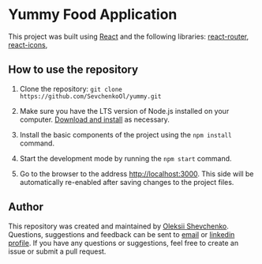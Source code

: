 # Yummy Food Application
This project was built using [React](https://react.dev/) and the following libraries: [react-router](https://reactrouter.com/en/main), [react-icons](https://react-icons.github.io/react-icons/),

## How to use the repository

1. Clone the repository: `git clone https://github.com/SevchenkoOl/yummy.git`

2. Make sure you have the LTS version of Node.js installed on your computer.
[Download and install](https://nodejs.org/en/) as necessary.

3. Install the basic components of the project using the `npm install` command.

4. Start the development mode by running the `npm start` command.

5. Go to the browser to the address [http://localhost:3000](http://localhost:3000).
 This side will be automatically re-enabled after saving changes to the project files.

## Author
This repository was created and maintained by [Oleksii Shevchenko](https://shevchenkool.github.io/portfolio/). Questions, suggestions and feedback can be sent to [email](uzlabini@gmail.com) or [linkedin profile](linkedin.com/in/oleksii-shevchenko-535ab61b8).
If you have any questions or suggestions, feel free to create an issue or submit a pull request.


